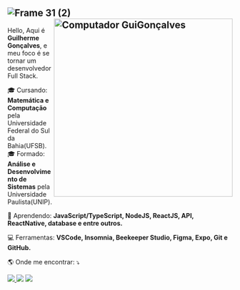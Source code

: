 ![Frame 31 (2)](https://user-images.githubusercontent.com/79342387/120114671-a5539a80-c156-11eb-8308-5ef44557fc9a.png)
<img src="https://raw.githubusercontent.com/MicaelliMedeiros/micaellimedeiros/master/image/computer-illustration.png" min-width="400px" max-width="400px" width="400px" align="right" alt="Computador GuiGonçalves">
----
<p align="left"> 
  Hello, Aqui é <strong>Guilherme Gonçalves</strong>, e meu foco é se tornar um desenvolvedor Full Stack.
</p>

<p align="left">
  🎓 Cursando: <strong>Matemática e Computação</strong> pela Universidade Federal do Sul da Bahia(UFSB).
  🎓 Formado: <strong>Análise e Desenvolvimento de Sistemas</strong> pela Universidade Paulista(UNIP).
</p>

<p align="left">
 🚀 Aprendendo: <strong>JavaScript/TypeScript, NodeJS, ReactJS, API, ReactNative, database e entre outros.</strong>
</p>

<p align="left">
  💻 Ferramentas: <strong>VSCode, Insomnia, Beekeeper Studio, Figma, Expo, Git e GitHub.</strong>
</p>

<p align="left">
🌎  Onde me encontrar: ⤵️
</p>
<p align="left">
  
  <a href="mailto:gui.goncalves.sp18@gmail.com" target="_blank" alt="Gmail">
  <img src="https://img.shields.io/badge/Gmail-D14836?style=for-the-badge&logo=gmail&logoColor=white" />
  
  <a href="https://www.instagram.com/gui_goncallves/" target="_blank" alt="Instagram">
  <img src="https://img.shields.io/badge/-Instagram-DF0174?style=for-the-badge&logo=instagram&logoColor=white&link=https://www.instagram.com/iuricode/"/></a>
  
  <a href="https://www.linkedin.com/in/guilherme-gon%C3%A7alves-3543591b5" target="_blank" alt="Linkedin">
  <img src="https://img.shields.io/badge/-Linkedin-0e76a8?style=for-the-badge&logo=Linkedin&logoColor=white&link=https://www.linkedin.com/in/iuricode" /></a>

</p>  
